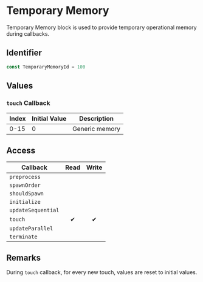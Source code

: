 # Temporary Memory

Temporary Memory block is used to provide temporary operational memory during callbacks.

## Identifier

```ts
const TemporaryMemoryId = 100
```

## Values

### `touch` Callback

| Index | Initial Value | Description    |
| ----- | ------------- | -------------- |
| 0-15  | 0             | Generic memory |

## Access

| Callback           | Read | Write |
| ------------------ | :--: | :---: |
| `preprocess`       |      |       |
| `spawnOrder`       |      |       |
| `shouldSpawn`      |      |       |
| `initialize`       |      |       |
| `updateSequential` |      |       |
| `touch`            |  ✔   |   ✔   |
| `updateParallel`   |      |       |
| `terminate`        |      |       |

## Remarks

During `touch` callback, for every new touch, values are reset to initial values.
